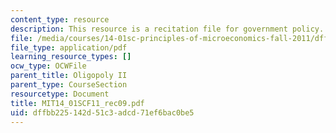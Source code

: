```yaml
---
content_type: resource
description: This resource is a recitation file for government policy.
file: /media/courses/14-01sc-principles-of-microeconomics-fall-2011/dffbb225142d51c3adcd71ef6bac0be5_MIT14_01SCF11_rec09.pdf
file_type: application/pdf
learning_resource_types: []
ocw_type: OCWFile
parent_title: Oligopoly II
parent_type: CourseSection
resourcetype: Document
title: MIT14_01SCF11_rec09.pdf
uid: dffbb225-142d-51c3-adcd-71ef6bac0be5
---
```

